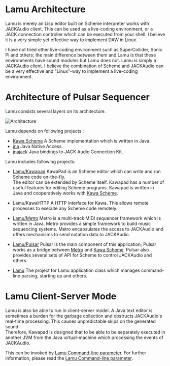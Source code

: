 Lamu Architecture
=================

Lamu is merely an Lisp editor built on Scheme interpreter works with JACKAudio 
client. This can be used as a live-coding environment, or a JACK connection 
controller which can be executed from your shell. I believe it is a very simple 
yet effective way to implement DAW in Linux. 

I have not tried other live-coding environment such as SuperCollider, Sonic Pi 
and others; the main difference between them and Lamu is that these 
environments have sound modules but Lamu does not. Lamu is simply a JACKAudio 
client. I believe the combination of Scheme and JACKAudio can be a very 
effective and "Linux"-way to implement a live-coding environment.

# Architecture of Pulsar Sequencer #
Lamu consists several layers on its architecture.

![Architecture][LNK_ARCHITECTURE]

Lamu depends on following projects :
- [Kawa Scheme][LNK_KAWA]
  A Scheme implementation which is written in Java.
- [jna][LNK_JNA]
  Java Native Access.
- [jnajack][LNK_JNAJACK]
  Java bindings to JACK Audio Connection Kit.

Lamu includes following projects:

- [Lamu/Kawapad](./workspace/kawapad/)
  KawaPad is an Scheme editor which can write and run Scheme code on-the-fly.  
  The editor can be extended by Scheme itself.  Kawapad has a number of useful 
  features for editing Scheme programs. Kawapad is written in Java and 
  cooperatively works with [Kawa Scheme][LNK_KAWA].

- Lamu/KawaHTTP
  A HTTP interface for Kawa. This allows remote processes to execute any Scheme 
  code remotely.

- [Lamu/Metro](./workspace/metro/)
  Metro is a multi-track MIDI sequencer framework which is written in Java.
  Metro provides a simple framework to build music sequencing systems. Metro
  encapsulates the access to JACKAudio and offers mechanisms to send notation 
  data to JACKAudio.

- [Lamu/Pulsar](./workspace/pulsar/)
  Pulsar is the main component of this application; Pulsar works as a bridge 
  between [Metro](./workspace/metro/) and [Kawa Scheme][LNK_KAWA]. Pulsar also
  provides several sets of API for Scheme to control JACKAudio and others.

- [Lamu](./workspace/lamu/)
  The project for Lamu application class which manages command-line parsing,
  starting up and others.


# Lamu Client-Server Mode #
Lamu is also be able to run in client-server model. A Java text editor is 
sometimes a burden for the garbage collection and obstructs JACKAudio's 
real-time processing. This causes unpredictable skips on the generated sound.  
Therefore, Kawapad is designed that to be able to be separately executed in 
another JVM from the Java virtual-machine which processing the events of 
JACKAudio.  

This can be invoked by [Lamu Command-line parameter](./lamu-arguments.md).
For further information, please read the [Lamu Command-line 
parameter](./lamu-arguments.md).




[LNK_ARCHITECTURE]:https://lambda-music.github.io/lamu/imgs/lambda-music-architecture-300.png
[LNK_KAWA]: https://www.gnu.org/software/kawa/
[LNK_JNA]:https://github.com/java-native-access/jna
[LNK_JNAJACK]:https://github.com/jaudiolibs/jnajack
